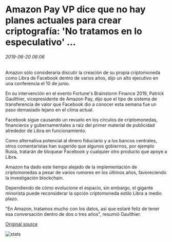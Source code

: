 # Amazon Pay VP dice que no hay planes actuales para crear criptografía: 'No tratamos en lo especulativo' ...

###### 2019-06-20 06:06

Amazon sólo consideraría discutir la creación de su propia criptomoneda como Libra de Facebook dentro de varios años, dijo un alto ejecutivo en una conferencia el 10 de junio.

En su intervención en el evento Fortune's Brainstorm Finance 2019, Patrick Gaulthier, vicepresidente de Amazon Pay, dijo que el tipo de sistema de transferencia de valor que Facebook dio a conocer esta semana fue un paso demasiado lejano en el clima actual.

Facebook sigue causando un revuelo en los círculos de criptomonedas, financieros y gubernamentales a raíz del primer material de publicidad alrededor de Libra en funcionamiento.

Como alternativa potencial al dinero fiduciario y a los bancos centrales, otros comentaristas han sugerido que algunos gobiernos, por ejemplo Rusia, tratarán de bloquear Facebook y cualquier otro producto que apoye a Libra.

Amazon ha dado este tiempo alejado de la implementación de criptomonedas a pesar de varios rumores en los últimos años, favoreciendo la investigación blockchain.

Dependiendo de cómo evolucione el espacio, sin embargo, el gigante minorista puede reconsiderar la opción criptomoneda estilo Libra a medio plazo.

"En Amazon, tratamos mucho con los datos, así que estaré feliz de tener esa conversación dentro de dos o tres años", resumió Gaulthier.

[Original source](https://cointelegraph.com/news/amazon-pay-vp-says-no-current-plans-to-create-crypto-we-dont-deal-in-the-speculative)

![stats](https://c.statcounter.com/11760860/0/a89fa40b/1/ "stats")